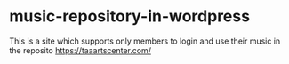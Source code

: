# music-repository-in-wordpress
This is a site which supports only members to login and use their music in the reposito
https://taaartscenter.com/

